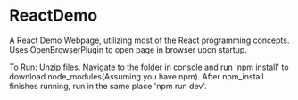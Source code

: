 # ReactDemo
A React Demo Webpage, utilizing most of the React programming concepts. Uses OpenBrowserPlugin to open page in browser upon startup.

To Run:
Unzip files.
Navigate to the folder in console and run 'npm install' to download node_modules(Assuming you have npm).
After npm_install finishes running, run in the same place 'npm run dev'.
